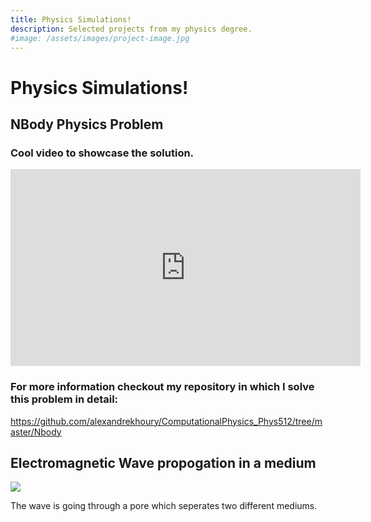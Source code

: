 ```yaml
---
title: Physics Simulations!
description: Selected projects from my physics degree.
#image: /assets/images/project-image.jpg
---
```

# Physics Simulations!

## NBody Physics Problem

### Cool video to showcase the solution.


<iframe width="560" height="315" src="https://www.youtube.com/embed/uHzl_JShF5k" title="YouTube video player" frameborder="0" allow="accelerometer; autoplay; clipboard-write; encrypted-media; gyroscope; picture-in-picture; web-share" allowfullscreen></iframe>

### For more information checkout my repository in which I solve this problem in detail: 

https://github.com/alexandrekhoury/ComputationalPhysics_Phys512/tree/master/Nbody

## Electromagnetic Wave propogation in a medium

![](/projects/Physics_Simulations/movie9.gif)

The wave is going through a pore which seperates two different mediums. 